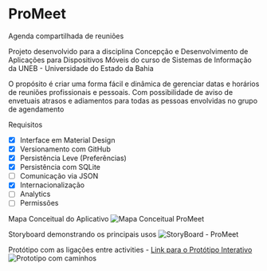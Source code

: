 # ProMeet
Agenda compartilhada de reuniões

Projeto desenvolvido para a disciplina Concepção e Desenvolvimento de Aplicações para
Dispositivos Móveis do curso de Sistemas de Informação da UNEB - Universidade do Estado da Bahia

O propósito é criar uma forma fácil e dinâmica de gerenciar datas e horários de reuniões
profissionais e pessoais. Com possibilidade de aviso de envetuais atrasos e adiamentos para
todas as pessoas envolvidas no grupo de agendamento

Requisitos
- [X] Interface em Material Design
- [X] Versionamento com GitHub
- [X] Persistência Leve (Preferências)
- [X] Persistência com SQLite
- [ ] Comunicação via JSON
- [X] Internacionalização
- [ ] Analytics
- [ ] Permissões

Mapa Conceitual do Aplicativo
![Mapa Conceitual ProMeet](https://user-images.githubusercontent.com/21364420/176426518-1a47d3cd-c546-4580-9c32-f6bef24ac246.jpg)

Storyboard demonstrando os principais usos
![StoryBoard - ProMeet](https://user-images.githubusercontent.com/21364420/176426709-2a349d8c-59fa-4bef-8c9c-4ddb63946573.jpg)

Protótipo com as ligações entre activities - [Link para o Protótipo Interativo](https://app.uizard.io/p/7e35d407)
![Prototipo com caminhos](https://user-images.githubusercontent.com/21364420/176427033-4f0d2e64-ce4e-4c8b-92cf-709a8e7448c9.jpg)
